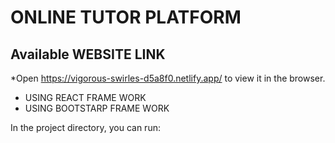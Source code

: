 # ONLINE TUTOR PLATFORM



## Available WEBSITE LINK
*Open https://vigorous-swirles-d5a8f0.netlify.app/ to view it in the browser.
* USING REACT FRAME WORK
* USING BOOTSTARP FRAME WORK

In the project directory, you can run:




